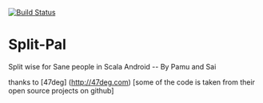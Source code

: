 [![Build Status](https://travis-ci.org/pamu/split-pal.svg?branch=master)](https://travis-ci.org/pamu/split-pal)

# Split-Pal
Split wise for Sane people in Scala Android -- By Pamu and Sai

thanks to [47deg] (http://47deg.com) [some of the code is taken from their open source projects on github]
